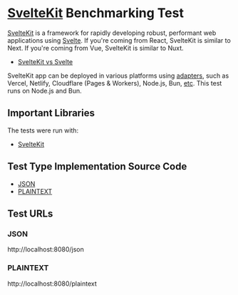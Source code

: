 # [SvelteKit](https://github.com/sveltejs/kit) Benchmarking Test

[SvelteKit](https://kit.svelte.dev/docs/introduction#what-is-sveltekit) is a framework for rapidly developing robust, performant web applications using [Svelte](https://svelte.dev/). If you're coming from React, SvelteKit is similar to Next. If you're coming from Vue, SvelteKit is similar to Nuxt.

- [SvelteKit vs Svelte](https://kit.svelte.dev/docs/introduction#sveltekit-vs-svelte)

SvelteKit app can be deployed in various platforms using [adapters](https://kit.svelte.dev/docs/adapters), such as Vercel, Netlify, Cloudflare (Pages & Workers), Node.js, Bun, [etc](https://sveltesociety.dev/components#adapters). This test runs on Node.js and Bun.

## Important Libraries

The tests were run with:

- [SvelteKit](https://github.com/sveltejs/kit)

## Test Type Implementation Source Code

- [JSON](./src/routes/json/)
- [PLAINTEXT](./src/routes/plaintext/)

## Test URLs

### JSON

http://localhost:8080/json

### PLAINTEXT

http://localhost:8080/plaintext
